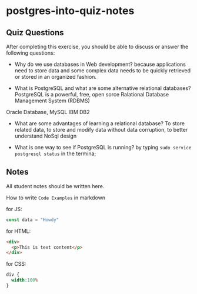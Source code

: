 # postgres-into-quiz-notes

## Quiz Questions

After completing this exercise, you should be able to discuss or answer the following questions:

- Why do we use databases in Web development?
because applications need to store data and some complex data needs to be quickly retrieved or stored in an organized fashion.

- What is PostgreSQL and what are some alternative relational databases?
PostgreSQL is a powerful, free, open sorce Ralational Database Management System (RDBMS)

Oracle Database, MySQL IBM DB2

- What are some advantages of learning a relational database?
To store related data, to store and modify data without data corruption, to better understand NoSql design

- What is one way to see if PostgreSQL is running?
by typing `sudo service postgresql status` in the termina;


## Notes

All student notes should be written here.


How to write `Code Examples` in markdown

for JS:
```javascript
const data = "Howdy"
```

for HTML:
```html
<div>
  <p>This is text content</p>
</div>
```

for CSS:
```css
div {
  width:100%
}
```
